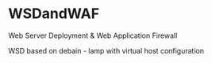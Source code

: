 # WSDandWAF

Web Server Deployment & Web Application Firewall

WSD based on debain - lamp with virtual host configuration
